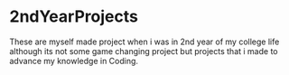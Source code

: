 # 2ndYearProjects
These are myself made project when i was in 2nd year of my college life although its not some game changing project but projects that i made to advance my knowledge in Coding. 

